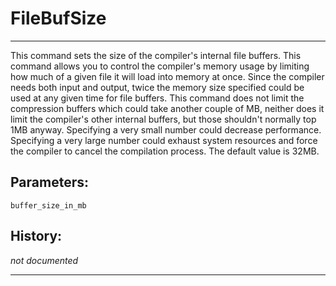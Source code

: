 # FileBufSize

---

This command sets the size of the compiler's internal file buffers. This command allows you to control the compiler's memory usage by limiting how much of a given file it will load into memory at once. Since the compiler needs both input and output, twice the memory size specified could be used at any given time for file buffers. This command does not limit the compression buffers which could take another couple of MB, neither does it limit the compiler's other internal buffers, but those shouldn't normally top 1MB anyway. Specifying a very small number could decrease performance. Specifying a very large number could exhaust system resources and force the compiler to cancel the compilation process. The default value is 32MB.

## Parameters:

    buffer_size_in_mb

## History:

*not documented*

---
